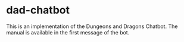 # dad-chatbot

This is an implementation of the Dungeons and Dragons Chatbot.
The manual is available in the first message of the bot.

